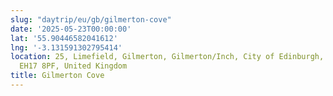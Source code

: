 ```yaml
---
slug: "daytrip/eu/gb/gilmerton-cove"
date: '2025-05-23T00:00:00'
lat: '55.90446582041612'
lng: '-3.131591302795414'
location: 25, Limefield, Gilmerton, Gilmerton/Inch, City of Edinburgh, Alba / Scotland,
  EH17 8PF, United Kingdom
title: Gilmerton Cove
---
```



